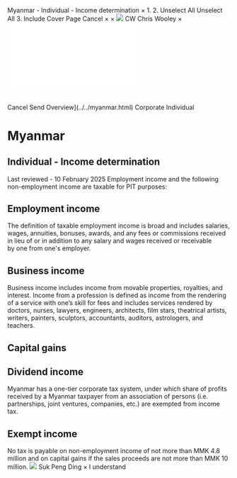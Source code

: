 Myanmar - Individual - Income determination
×
1.
2.
Unselect All
Unselect All
3.
Include Cover Page
Cancel
×
×
![](../../-/media/world-wide-tax-summaries/attachments/global---chris-wooley.ashx%3Frev=ac5e5f3223b34096b1afc2a6009c7320&revision=ac5e5f32-23b3-4096-b1af-c2a6009c7320&hash=859B7ADC84DC2CBEC9760E9E6EE7DE6D0A8BFCDF)
CW
Chris Wooley
×
![](income-determination.html)
######
Cancel
Send
Overview](../../myanmar.html)
Corporate
Individual
# Myanmar
## Individual - Income determination
Last reviewed - 10 February 2025
Employment income and the following non-employment income are taxable for PIT purposes:
## Employment income
The definition of taxable employment income is broad and includes salaries, wages, annuities, bonuses, awards, and any fees or commissions received in lieu of or in addition to any salary and wages received or receivable by one from one's employer.
## Business income
Business income includes income from movable properties, royalties, and interest.
Income from a profession is defined as income from the rendering of a service with one’s skill for fees and includes services rendered by doctors, nurses, lawyers, engineers, architects, film stars, theatrical artists, writers, painters, sculptors, accountants, auditors, astrologers, and teachers.
## Capital gains
## Dividend income
Myanmar has a one-tier corporate tax system, under which share of profits received by a Myanmar taxpayer from an association of persons (i.e. partnerships, joint ventures, companies, etc.) are exempted from income tax.
## Exempt income
No tax is payable on non-employment income of not more than MMK 4.8 million and on capital gains if the sales proceeds are not more than MMK 10 million.
![](../../-/media/world-wide-tax-summaries/myanmarsuk-peng-dingmyanmar--suk-peng-dingjpg20220720101601637.ashx%3Frev=02e87324f8024946bef1e928d6495503&revision=02e87324-f802-4946-bef1-e928d6495503&hash=59AA4BE9BE35BDBAB261CECFA2D5869DC815208E)
Suk Peng Ding
×
I understand